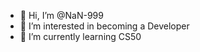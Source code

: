 - 👋 Hi, I’m @NaN-999
- 👀 I’m interested in becoming a Developer
- 🌱 I’m currently learning CS50

<!---
NaN-999/NaN-999 is a ✨ special ✨ repository because its `README.md` (this file) appears on your GitHub profile.
You can click the Preview link to take a look at your changes.
--->

